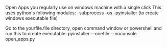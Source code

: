 Open Apps you regularly use on windows machine with a single click
This uses python's following modules:
-subprocess
-os
-pyinstaller (to create windows executable file)

Go to the yourfile.file directory, open command window or powershell and run this to create executable:
pyinstaller --onefile --noconsole open_apps.py
